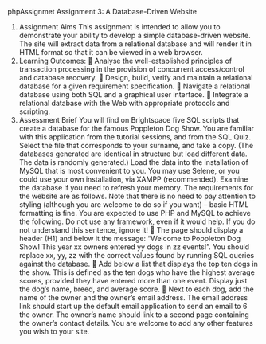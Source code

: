 phpAssignmet
Assignment 3: A Database-Driven Website
1. Assignment Aims
This assignment is intended to allow you to demonstrate your ability to develop a simple
database-driven website. The site will extract data from a relational database and will
render it in HTML format so that it can be viewed in a web browser.
2. Learning Outcomes:
 Analyse the well-established principles of transaction processing in the provision of
concurrent access/control and database recovery.
 Design, build, verify and maintain a relational database for a given requirement
specification.
 Navigate a relational database using both SQL and a graphical user interface.
 Integrate a relational database with the Web with appropriate protocols and
scripting.
3. Assessment Brief
You will find on Brightspace five SQL scripts that create a database for the famous
Poppleton Dog Show. You are familiar with this application from the tutorial sessions, and
from the SQL Quiz.
Select the file that corresponds to your surname, and take a copy. (The databases generated
are identical in structure but load different data. The data is randomly generated.)
Load the data into the installation of MySQL that is most convenient to you. You may use
Selene, or you could use your own installation, via XAMPP (recommended). Examine the
database if you need to refresh your memory.
The requirements for the website are as follows. Note that there is no need to pay attention
to styling (although you are welcome to do so if you want) – basic HTML formatting is fine.
You are expected to use PHP and MySQL to achieve the following. Do not use any
framework, even if it would help. If you do not understand this sentence, ignore it!
 The page should display a header (H1) and below it the message:
“Welcome to Poppleton Dog Show! This year xx owners entered yy dogs in zz
events!”.
You should replace xx, yy, zz with the correct values found by running SQL queries
against the database.
 Add below a list that displays the top ten dogs in the show. This is defined as the ten
dogs who have the highest average scores, provided they have entered more than
one event. Display just the dog’s name, breed, and average score.
 Next to each dog, add the name of the owner and the owner’s email address. The
email address link should start up the default email application to send an email to
6
the owner. The owner’s name should link to a second page containing the owner’s
contact details.
You are welcome to add any other features you wish to your site.
